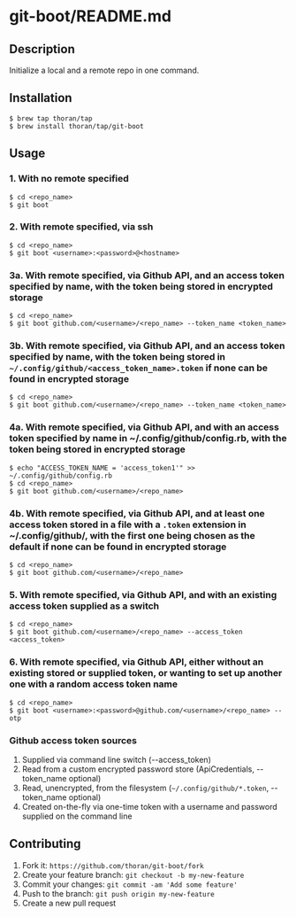 # git-boot/README.md

## Description

Initialize a local and a remote repo in one command.

## Installation

```shell
$ brew tap thoran/tap
$ brew install thoran/tap/git-boot
```

## Usage

### 1. With no remote specified
```shell
$ cd <repo_name>
$ git boot
```

### 2. With remote specified, via ssh
```shell
$ cd <repo_name>
$ git boot <username>:<password>@<hostname>
```

### 3a. With remote specified, via Github API, and an access token specified by name, with the token being stored in encrypted storage
```shell
$ cd <repo_name>
$ git boot github.com/<username>/<repo_name> --token_name <token_name>
```

### 3b. With remote specified, via Github API, and an access token specified by name, with the token being stored in `~/.config/github/<access_token_name>.token` if none can be found in encrypted storage
```shell
$ cd <repo_name>
$ git boot github.com/<username>/<repo_name> --token_name <token_name>
```

### 4a. With remote specified, via Github API, and with an access token specified by name in ~/.config/github/config.rb, with the token being stored in encrypted storage
```shell
$ echo "ACCESS_TOKEN_NAME = 'access_token1'" >> ~/.config/github/config.rb
$ cd <repo_name>
$ git boot github.com/<username>/<repo_name>
```

### 4b. With remote specified, via Github API, and at least one access token stored in a file with a `.token` extension in ~/.config/github/, with the first one being chosen as the default if none can be found in encrypted storage
```shell
$ cd <repo_name>
$ git boot github.com/<username>/<repo_name>
```

### 5. With remote specified, via Github API, and with an existing access token supplied as a switch
```shell
$ cd <repo_name>
$ git boot github.com/<username>/<repo_name> --access_token <access_token>
```

### 6. With remote specified, via Github API, either without an existing stored or supplied token, or wanting to set up another one with a random access token name
```shell
$ cd <repo_name>
$ git boot <username>:<password>@github.com/<username>/<repo_name> --otp
```

### Github access token sources
1. Supplied via command line switch (--access_token)
2. Read from a custom encrypted password store (ApiCredentials, --token_name optional)
3. Read, unencrypted, from the filesystem (`~/.config/github/*.token`, --token_name optional)
4. Created on-the-fly via one-time token with a username and password supplied on the command line

## Contributing

1. Fork it: `https://github.com/thoran/git-boot/fork`
2. Create your feature branch: `git checkout -b my-new-feature`
3. Commit your changes: `git commit -am 'Add some feature'`
4. Push to the branch: `git push origin my-new-feature`
5. Create a new pull request
